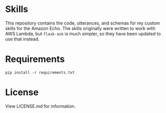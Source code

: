 # Skills

This repository contains the code, utterances, and schemas for my custom skills for the Amazon Echo.
The skills originally were written to work with AWS Lambda, but `flask-ask` is much simpler, so they have been updated to use that instead.

# Requirements

`pip install -r requirements.txt`

# License

View LICENSE.md for information.
